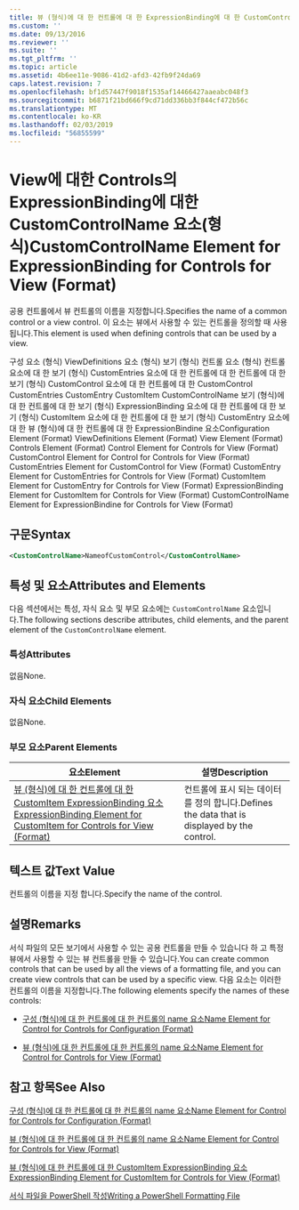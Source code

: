 ```yaml
---
title: 뷰 (형식)에 대 한 컨트롤에 대 한 ExpressionBinding에 대 한 CustomControlName 요소 | Microsoft Docs
ms.custom: ''
ms.date: 09/13/2016
ms.reviewer: ''
ms.suite: ''
ms.tgt_pltfrm: ''
ms.topic: article
ms.assetid: 4b6ee11e-9086-41d2-afd3-42fb9f24da69
caps.latest.revision: 7
ms.openlocfilehash: bf1d57447f9018f1535af14466427aaeabc048f3
ms.sourcegitcommit: b6871f21bd666f9cd71dd336bb3f844cf472b56c
ms.translationtype: MT
ms.contentlocale: ko-KR
ms.lasthandoff: 02/03/2019
ms.locfileid: "56855599"
---
```

# <a name="customcontrolname-element-for-expressionbinding-for-controls-for-view-format"></a><span data-ttu-id="539d4-102">View에 대한 Controls의 ExpressionBinding에 대한 CustomControlName 요소(형식)</span><span class="sxs-lookup"><span data-stu-id="539d4-102">CustomControlName Element for ExpressionBinding for Controls for View (Format)</span></span>

<span data-ttu-id="539d4-103">공용 컨트롤에서 뷰 컨트롤의 이름을 지정합니다.</span><span class="sxs-lookup"><span data-stu-id="539d4-103">Specifies the name of a common control or a view control.</span></span> <span data-ttu-id="539d4-104">이 요소는 뷰에서 사용할 수 있는 컨트롤을 정의할 때 사용 됩니다.</span><span class="sxs-lookup"><span data-stu-id="539d4-104">This element is used when defining controls that can be used by a view.</span></span>

<span data-ttu-id="539d4-105">구성 요소 (형식) ViewDefinitions 요소 (형식) 보기 (형식) 컨트롤 요소 (형식) 컨트롤 요소에 대 한 보기 (형식) CustomEntries 요소에 대 한 컨트롤에 대 한 컨트롤에 대 한 보기 (형식) CustomControl 요소에 대 한 컨트롤에 대 한 CustomControl CustomEntries CustomEntry CustomItem CustomControlName 보기 (형식)에 대 한 컨트롤에 대 한 보기 (형식) ExpressionBinding 요소에 대 한 컨트롤에 대 한 보기 (형식) CustomItem 요소에 대 한 컨트롤에 대 한 보기 (형식) CustomEntry 요소에 대 한 뷰 (형식)에 대 한 컨트롤에 대 한 ExpressionBindine 요소</span><span class="sxs-lookup"><span data-stu-id="539d4-105">Configuration Element (Format) ViewDefinitions Element (Format) View Element (Format) Controls Element (Format) Control Element for Controls for View (Format) CustomControl Element for Control for Controls for View (Format) CustomEntries Element for CustomControl for View (Format) CustomEntry Element for CustomEntries for Controls for View (Format) CustomItem Element for CustomEntry for Controls for View (Format) ExpressionBinding Element for CustomItem for Controls for View (Format) CustomControlName Element for ExpressionBindine for Controls for View (Format)</span></span>

## <a name="syntax"></a><span data-ttu-id="539d4-106">구문</span><span class="sxs-lookup"><span data-stu-id="539d4-106">Syntax</span></span>

```xml
<CustomControlName>NameofCustomControl</CustomControlName>
```

## <a name="attributes-and-elements"></a><span data-ttu-id="539d4-107">특성 및 요소</span><span class="sxs-lookup"><span data-stu-id="539d4-107">Attributes and Elements</span></span>

<span data-ttu-id="539d4-108">다음 섹션에서는 특성, 자식 요소 및 부모 요소에는 `CustomControlName` 요소입니다.</span><span class="sxs-lookup"><span data-stu-id="539d4-108">The following sections describe attributes, child elements, and the parent element of the `CustomControlName` element.</span></span>

### <a name="attributes"></a><span data-ttu-id="539d4-109">특성</span><span class="sxs-lookup"><span data-stu-id="539d4-109">Attributes</span></span>

<span data-ttu-id="539d4-110">없음</span><span class="sxs-lookup"><span data-stu-id="539d4-110">None.</span></span>

### <a name="child-elements"></a><span data-ttu-id="539d4-111">자식 요소</span><span class="sxs-lookup"><span data-stu-id="539d4-111">Child Elements</span></span>

<span data-ttu-id="539d4-112">없음</span><span class="sxs-lookup"><span data-stu-id="539d4-112">None.</span></span>

### <a name="parent-elements"></a><span data-ttu-id="539d4-113">부모 요소</span><span class="sxs-lookup"><span data-stu-id="539d4-113">Parent Elements</span></span>

|<span data-ttu-id="539d4-114">요소</span><span class="sxs-lookup"><span data-stu-id="539d4-114">Element</span></span>|<span data-ttu-id="539d4-115">설명</span><span class="sxs-lookup"><span data-stu-id="539d4-115">Description</span></span>|
|-------------|-----------------|
|[<span data-ttu-id="539d4-116">뷰 (형식)에 대 한 컨트롤에 대 한 CustomItem ExpressionBinding 요소</span><span class="sxs-lookup"><span data-stu-id="539d4-116">ExpressionBinding Element for CustomItem for Controls for View (Format)</span></span>](./expressionbinding-element-for-customitem-for-controls-for-view-format.md)|<span data-ttu-id="539d4-117">컨트롤에 표시 되는 데이터를 정의 합니다.</span><span class="sxs-lookup"><span data-stu-id="539d4-117">Defines the data that is displayed by the control.</span></span>|

## <a name="text-value"></a><span data-ttu-id="539d4-118">텍스트 값</span><span class="sxs-lookup"><span data-stu-id="539d4-118">Text Value</span></span>

<span data-ttu-id="539d4-119">컨트롤의 이름을 지정 합니다.</span><span class="sxs-lookup"><span data-stu-id="539d4-119">Specify the name of the control.</span></span>

## <a name="remarks"></a><span data-ttu-id="539d4-120">설명</span><span class="sxs-lookup"><span data-stu-id="539d4-120">Remarks</span></span>

<span data-ttu-id="539d4-121">서식 파일의 모든 보기에서 사용할 수 있는 공용 컨트롤을 만들 수 있습니다 하 고 특정 뷰에서 사용할 수 있는 뷰 컨트롤을 만들 수 있습니다.</span><span class="sxs-lookup"><span data-stu-id="539d4-121">You can create common controls that can be used by all the views of a formatting file, and you can create view controls that can be used by a specific view.</span></span> <span data-ttu-id="539d4-122">다음 요소는 이러한 컨트롤의 이름을 지정합니다.</span><span class="sxs-lookup"><span data-stu-id="539d4-122">The following elements specify the names of these controls:</span></span>

- [<span data-ttu-id="539d4-123">구성 (형식)에 대 한 컨트롤에 대 한 컨트롤의 name 요소</span><span class="sxs-lookup"><span data-stu-id="539d4-123">Name Element for Control for Controls for Configuration (Format)</span></span>](./name-element-for-control-for-controls-for-configuration-format.md)

- [<span data-ttu-id="539d4-124">뷰 (형식)에 대 한 컨트롤에 대 한 컨트롤의 name 요소</span><span class="sxs-lookup"><span data-stu-id="539d4-124">Name Element for Control for Controls for View (Format)</span></span>](./name-element-for-control-for-controls-for-view-format.md)

## <a name="see-also"></a><span data-ttu-id="539d4-125">참고 항목</span><span class="sxs-lookup"><span data-stu-id="539d4-125">See Also</span></span>

[<span data-ttu-id="539d4-126">구성 (형식)에 대 한 컨트롤에 대 한 컨트롤의 name 요소</span><span class="sxs-lookup"><span data-stu-id="539d4-126">Name Element for Control for Controls for Configuration (Format)</span></span>](./name-element-for-control-for-controls-for-configuration-format.md)

[<span data-ttu-id="539d4-127">뷰 (형식)에 대 한 컨트롤에 대 한 컨트롤의 name 요소</span><span class="sxs-lookup"><span data-stu-id="539d4-127">Name Element for Control for Controls for View (Format)</span></span>](./name-element-for-control-for-controls-for-view-format.md)

[<span data-ttu-id="539d4-128">뷰 (형식)에 대 한 컨트롤에 대 한 CustomItem ExpressionBinding 요소</span><span class="sxs-lookup"><span data-stu-id="539d4-128">ExpressionBinding Element for CustomItem for Controls for View (Format)</span></span>](./expressionbinding-element-for-customitem-for-controls-for-view-format.md)

[<span data-ttu-id="539d4-129">서식 파일을 PowerShell 작성</span><span class="sxs-lookup"><span data-stu-id="539d4-129">Writing a PowerShell Formatting File</span></span>](./writing-a-powershell-formatting-file.md)
